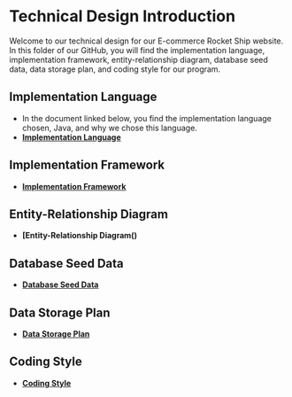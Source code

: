 # Technical Design Introduction
Welcome to our technical design for our E-commerce Rocket Ship website. In this folder of our GitHub, you will find the implementation language, implementation framework, entity-relationship diagram, database seed data, data storage plan, and coding style for our program. 
## Implementation Language
* In the document linked below, you find the implementation language chosen, Java, and why we chose this language.
* __[Implementation Language](https://github.com/DiegoFraR/swe3313Project/blob/main/Technical%20Design/Implementation%20Language.md)__
## Implementation Framework 
* __[Implementation Framework]()__

## Entity-Relationship Diagram
* __[Entity-Relationship Diagram()__

## Database Seed Data 
* __[Database Seed Data]()__

## Data Storage Plan
* __[Data Storage Plan]()__

## Coding Style
* __[Coding Style]()__
